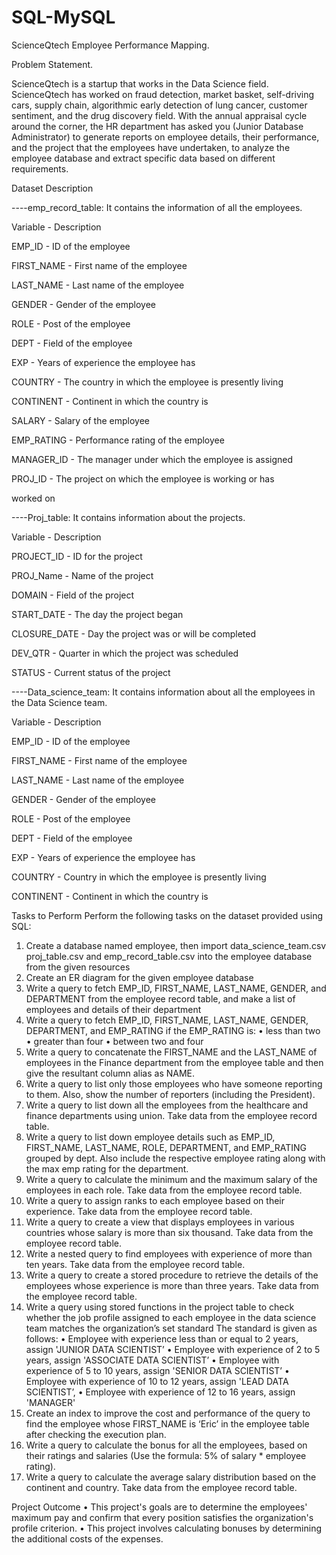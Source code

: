# SQL-MySQL
ScienceQtech Employee Performance Mapping.


Problem Statement.


ScienceQtech is a startup that works in the Data Science field. ScienceQtech 
has worked on fraud detection, market basket, self-driving cars, supply chain, 
algorithmic early detection of lung cancer, customer sentiment, and the drug 
discovery field. With the annual appraisal cycle around the corner, the HR 
department has asked you (Junior Database Administrator) to generate 
reports on employee details, their performance, and the project that the 
employees have undertaken, to analyze the employee database and extract 
specific data based on different requirements.


Dataset Description


----emp_record_table: It contains the information of all the employees.

Variable - Description

EMP_ID - ID of the employee

FIRST_NAME - First name of the employee

LAST_NAME - Last name of the employee

GENDER - Gender of the employee

ROLE - Post of the employee

DEPT - Field of the employee

EXP - Years of experience the employee has

COUNTRY - The country in which the employee is presently living

CONTINENT - Continent in which the country is

SALARY - Salary of the employee

EMP_RATING - Performance rating of the employee

MANAGER_ID - The manager under which the employee is assigned

PROJ_ID - The project on which the employee is working or has 

worked on

----Proj_table: It contains information about the projects.

Variable - Description

PROJECT_ID - ID for the project

PROJ_Name - Name of the project

DOMAIN - Field of the project

START_DATE - The day the project began

CLOSURE_DATE - Day the project was or will be completed

DEV_QTR - Quarter in which the project was scheduled

STATUS - Current status of the project

----Data_science_team: It contains information about all the employees in the 
Data Science team.

Variable - Description

EMP_ID - ID of the employee

FIRST_NAME - First name of the employee

LAST_NAME - Last name of the employee

GENDER - Gender of the employee

ROLE - Post of the employee

DEPT - Field of the employee

EXP - Years of experience the employee has

COUNTRY - Country in which the employee is presently living

CONTINENT - Continent in which the country is



Tasks to Perform
Perform the following tasks on the dataset provided using SQL:
1. Create a database named employee, then import data_science_team.csv 
proj_table.csv and emp_record_table.csv into the employee database 
from the given resources
2. Create an ER diagram for the given employee database
3. Write a query to fetch EMP_ID, FIRST_NAME, LAST_NAME, GENDER, and 
DEPARTMENT from the employee record table, and make a list of 
employees and details of their department
4. Write a query to fetch EMP_ID, FIRST_NAME, LAST_NAME, GENDER, 
DEPARTMENT, and EMP_RATING if the EMP_RATING is:
• less than two
• greater than four
• between two and four
5. Write a query to concatenate the FIRST_NAME and the LAST_NAME of 
employees in the Finance department from the employee table and 
then give the resultant column alias as NAME.
6. Write a query to list only those employees who have someone 
reporting to them. Also, show the number of reporters (including the 
President).
7. Write a query to list down all the employees from the healthcare and 
finance departments using union. Take data from the employee record 
table.
8. Write a query to list down employee details such as EMP_ID, 
FIRST_NAME, LAST_NAME, ROLE, DEPARTMENT, and EMP_RATING 
grouped by dept. Also include the respective employee rating along 
with the max emp rating for the department.
9. Write a query to calculate the minimum and the maximum salary of the 
employees in each role. Take data from the employee record table.
10. Write a query to assign ranks to each employee based on their 
experience. Take data from the employee record table.
11. Write a query to create a view that displays employees in various 
countries whose salary is more than six thousand. Take data from the 
employee record table.
12. Write a nested query to find employees with experience of more than 
ten years. Take data from the employee record table.
13. Write a query to create a stored procedure to retrieve the details of the 
employees whose experience is more than three years. Take data from 
the employee record table.
14. Write a query using stored functions in the project table to check 
whether the job profile assigned to each employee in the data science 
team matches the organization’s set standard
The standard is given as follows:
• Employee with experience less than or equal to 2 years, assign 
'JUNIOR DATA SCIENTIST’
• Employee with experience of 2 to 5 years, assign 'ASSOCIATE DATA 
SCIENTIST’
• Employee with experience of 5 to 10 years, assign 'SENIOR DATA 
SCIENTIST’
• Employee with experience of 10 to 12 years, assign 'LEAD DATA 
SCIENTIST’,
• Employee with experience of 12 to 16 years, assign 'MANAGER'
15. Create an index to improve the cost and performance of the query to 
find the employee whose FIRST_NAME is ‘Eric’ in the employee table 
after checking the execution plan.
16. Write a query to calculate the bonus for all the employees, based on 
their ratings and salaries (Use the formula: 5% of salary * employee 
rating).
17. Write a query to calculate the average salary distribution based on the 
continent and country. Take data from the employee record table.


Project Outcome
• This project's goals are to determine the employees' maximum pay and confirm 
that every position satisfies the organization's profile criterion.
• This project involves calculating bonuses by determining the additional costs of 
the expenses.
